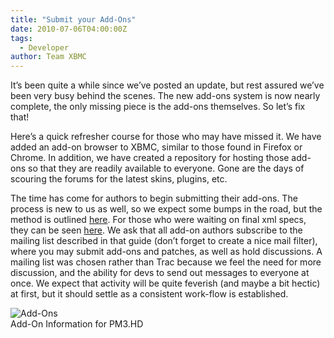 ```yaml
---
title: "Submit your Add-Ons"
date: 2010-07-06T04:00:00Z
tags:
  - Developer
author: Team XBMC
---
```


It’s been quite a while since we’ve posted an update, but rest assured we’ve been very busy behind the scenes. The new add-ons system is now nearly complete, the only missing piece is the add-ons themselves. So let’s fix that!

Here’s a quick refresher course for those who may have missed it. We have added an add-on browser to XBMC, similar to those found in Firefox or Chrome. In addition, we have created a repository for hosting those add-ons so that they are readily available to everyone. Gone are the days of scouring the forums for the latest skins, plugins, etc.

The time has come for authors to begin submitting their add-ons. The process is new to us as well, so we expect some bumps in the road, but the method is outlined [here](https://kodi.wiki/view/Official_Addons_Repository). For those who were waiting on final xml specs, they can be seen [here](https://kodi.wiki/view/Addons_for_XBMC). We ask that all add-on authors subscribe to the mailing list described in that guide (don’t forget to create a nice mail filter), where you may submit add-ons and patches, as well as hold discussions. A mailing list was chosen rather than Trac because we feel the need for more discussion, and the ability for devs to send out messages to everyone at once. We expect that activity will be quite feverish (and maybe a bit hectic) at first, but it should settle as a consistent work-flow is established.

![](/images/blog/screenshot016.webp "Add-Ons")  
 Add-On Information for PM3.HD
